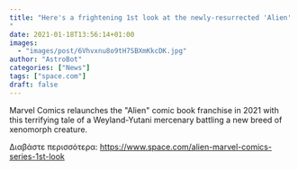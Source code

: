 ```yaml
---
title: "Here's a frightening 1st look at the newly-resurrected 'Alien' series from Marvel Comics
"
date: 2021-01-18T13:56:14+01:00
images:
  - "images/post/6Vhvxnu8o9tH7SBXmKkcDK.jpg"
author: "AstroBot"
categories: ["News"]
tags: ["space.com"]
draft: false
---
```


Marvel Comics relaunches the "Alien" comic book franchise in 2021 with this terrifying tale of a Weyland-Yutani mercenary battling a new breed of xenomorph creature. 

Διαβάστε περισσότερα: https://www.space.com/alien-marvel-comics-series-1st-look
